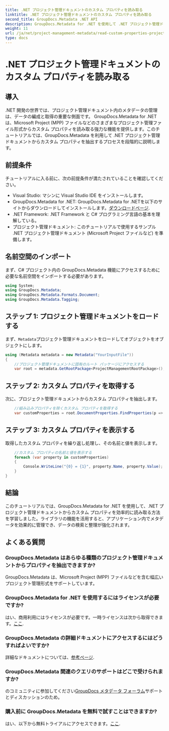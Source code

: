 ```yaml
---
title: .NET プロジェクト管理ドキュメントのカスタム プロパティを読み取る
linktitle: .NET プロジェクト管理ドキュメントのカスタム プロパティを読み取る
second_title: GroupDocs.Metadata .NET API
description: GroupDocs.Metadata for .NET を使用して .NET プロジェクト管理ドキュメントからカスタム プロパティを抽出する方法を学びます。メタデータ管理を強化します。
weight: 11
url: /ja/net/project-management-metadata/read-custom-properties-project-management-documents/
type: docs
---
```

# .NET プロジェクト管理ドキュメントのカスタム プロパティを読み取る

## 導入
.NET 開発の世界では、プロジェクト管理ドキュメント内のメタデータの管理は、データの編成と取得の重要な側面です。 GroupDocs.Metadata for .NET は、Microsoft Project (MPP) ファイルなどのさまざまなプロジェクト管理ファイル形式からカスタム プロパティを読み取る強力な機能を提供します。このチュートリアルでは、GroupDocs.Metadata を利用して .NET プロジェクト管理ドキュメントからカスタム プロパティを抽出するプロセスを段階的に説明します。
## 前提条件
チュートリアルに入る前に、次の前提条件が満たされていることを確認してください。
- Visual Studio: マシンに Visual Studio IDE をインストールします。
-  GroupDocs.Metadata for .NET: GroupDocs.Metadata for .NETを以下のサイトからダウンロードしてインストールします。[ダウンロードページ](https://releases.groupdocs.com/metadata/net/).
- .NET Framework: .NET Framework と C# プログラミング言語の基本を理解している。
- プロジェクト管理ドキュメント: このチュートリアルで使用するサンプル .NET プロジェクト管理ドキュメント (Microsoft Project ファイルなど) を準備します。

## 名前空間のインポート
まず、C# プロジェクト内の GroupDocs.Metadata 機能にアクセスするために必要な名前空間をインポートする必要があります。
```csharp
using System;
using GroupDocs.Metadata;
using GroupDocs.Metadata.Formats.Document;
using GroupDocs.Metadata.Tagging;
```
## ステップ 1: プロジェクト管理ドキュメントをロードする
まず、`Metadata`プロジェクト管理ドキュメントをロードしてオブジェクトをオブジェクトにします。
```csharp
using (Metadata metadata = new Metadata("YourInputFile"))
{
    //プロジェクト管理ドキュメントに固有のルート パッケージにアクセスする
    var root = metadata.GetRootPackage<ProjectManagementRootPackage>();
```
## ステップ 2: カスタム プロパティを取得する
次に、プロジェクト管理ドキュメントからカスタム プロパティを抽出します。
```csharp
    //組み込みプロパティを除くカスタム プロパティを取得する
    var customProperties = root.DocumentProperties.FindProperties(p => !p.Tags.Contains(Tags.Document.BuiltIn));
```
## ステップ 3: カスタム プロパティを表示する
取得したカスタム プロパティを繰り返し処理し、その名前と値を表示します。
```csharp
    //カスタム プロパティの名前と値を表示する
    foreach (var property in customProperties)
    {
        Console.WriteLine("{0} = {1}", property.Name, property.Value);
    }
}
```

## 結論
このチュートリアルでは、GroupDocs.Metadata for .NET を使用して、.NET プロジェクト管理ドキュメントからカスタム プロパティを効率的に読み取る方法を学習しました。ライブラリの機能を活用すると、アプリケーション内でメタデータを効果的に管理でき、データの検索と整理が強化されます。

## よくある質問
### GroupDocs.Metadata はあらゆる種類のプロジェクト管理ドキュメントからプロパティを抽出できますか?
GroupDocs.Metadata は、Microsoft Project (MPP) ファイルなどを含む幅広いプロジェクト管理形式をサポートしています。
### GroupDocs.Metadata for .NET を使用するにはライセンスが必要ですか?
はい、商用利用にはライセンスが必要です。一時ライセンスは次から取得できます。[ここ](https://purchase.groupdocs.com/temporary-license/).
### GroupDocs.Metadata の詳細ドキュメントにアクセスするにはどうすればよいですか?
詳細なドキュメントについては、[参考ページ](https://tutorials.groupdocs.com/metadata/net/).
### GroupDocs.Metadata 関連のクエリのサポートはどこで受けられますか?
のコミュニティに参加してください[GroupDocs メタデータ フォーラム](https://forum.groupdocs.com/c/metadata/14)サポートとディスカッションのため。
### 購入前に GroupDocs.Metadata を無料で試すことはできますか?
はい、以下から無料トライアルにアクセスできます。[ここ](https://releases.groupdocs.com/).